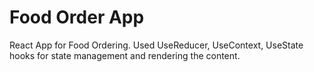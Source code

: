 # Food Order App

React App for Food Ordering.
Used UseReducer, UseContext, UseState hooks for state management and rendering the content.
